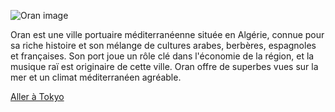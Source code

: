 ![Oran image](https://pbs.twimg.com/media/EAa8aFkXkAAMGKi.jpg:large)

Oran est une ville portuaire méditerranéenne située en Algérie, connue pour sa riche histoire et son mélange de cultures arabes, berbères, espagnoles et françaises. Son port joue un rôle clé dans l'économie de la région, et la musique raï est originaire de cette ville. Oran offre de superbes vues sur la mer et un climat méditerranéen agréable.


[Aller à Tokyo](https://github.com/WildGhost21/AR1/blob/main/Tokyo.md)